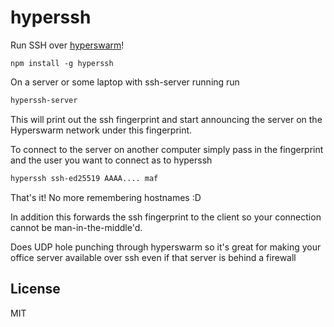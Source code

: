 # hyperssh

Run SSH over [hyperswarm](https://github.com/hyperswarm/hyperswarm)!

```
npm install -g hyperssh
```

On a server or some laptop with ssh-server running run

```sh
hyperssh-server
```

This will print out the ssh fingerprint and start announcing the server
on the Hyperswarm network under this fingerprint.

To connect to the server on another computer simply pass in the fingerprint
and the user you want to connect as to hyperssh

```sh
hyperssh ssh-ed25519 AAAA.... maf
```

That's it! No more remembering hostnames :D

In addition this forwards the ssh fingerprint to the client so your connection cannot be
man-in-the-middle'd.

Does UDP hole punching through hyperswarm so it's great for making your office server available over ssh
even if that server is behind a firewall

## License

MIT
